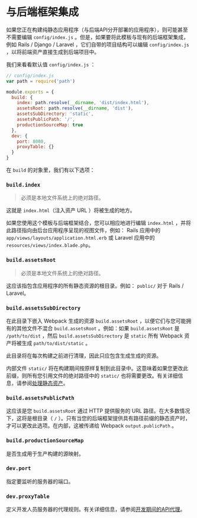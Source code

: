 # 与后端框架集成

如果您正在构建纯静态应用程序（与后端API分开部署的应用程序），则可能甚至不需要编辑 `config/index.js` 。但是，如果要将此模板与现有的后端框架集成，例如 Rails / Django / Laravel ，它们自带的项目结构可以编辑 `config/index.js` ，以将前端资产直接生成到后端项目中。

我们来看看默认值 `config/index.js` ：

``` js
// config/index.js
var path = require('path')

module.exports = {
  build: {
    index: path.resolve(__dirname, 'dist/index.html'),
    assetsRoot: path.resolve(__dirname, 'dist'),
    assetsSubDirectory: 'static',
    assetsPublicPath: '/',
    productionSourceMap: true
  },
  dev: {
    port: 8080,
    proxyTable: {}
  }
}
```

在 `build` 的对象里，我们有以下选项：

### `build.index`

> 必须是本地文件系统上的绝对路径。

这就是 `index.html`（注入资产 URL ）将被生成的地方。

如果您使用这个模板与后端框架结合，您可以相应地进行编辑 `index.html` ，并将此路径指向由后台应用程序呈现的视图文件，例如： Rails 应用中的 `app/views/layouts/application.html.erb` 或 Laravel 应用中的 `resources/views/index.blade.php`。

### `build.assetsRoot`

> 必须是本地文件系统上的绝对路径。

这应该指包含应用程序的所有静态资源的根目录。例如： `public/` 对于 Rails / Laravel。

### `build.assetsSubDirectory`

在此目录下嵌入 Webpack 生成的资源 `build.assetsRoot` ，以便它们与您可能拥有的其他文件不混合 `build.assetsRoot` 。例如：如果 `build.assetsRoot` 是 `/path/to/dist` ，然后 `build.assetsSubDirectory` 是 `static` 所有 Webpack 资产将被生成 `path/to/dist/static` 。

此目录将在每次构建之前进行清理，因此只应包含生成生成的资源。

内部文件 `static/` 将在构建期间按原样复制到此目录中。这意味着如果您更改此前缀，则所有您引用文件的绝对路径中的 `static/` 也将需要更改。有关详细信息，请参阅[处理静态资产](static.md)。

### `build.assetsPublicPath`

这应该是您 `build.assetsRoot` 通过 HTTP 提供服务的 URL 路径。在大多数情况下，这将是根目录（ `/` ）。只有当您的后端框架提供具有路径前缀的静态资产时，才可以更改此选项。在内部，这被传递给 Webpack `output.publicPath` 。

### `build.productionSourceMap`

是否生成用于生产构建的源映射。

### `dev.port`

指定要监听的服务器的端口。

### `dev.proxyTable`

定义开发人员服务器的代理规则。有关详细信息，请参阅[开发期间的API代理](proxy.md)。
